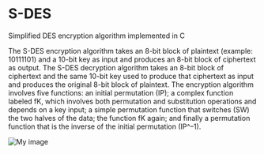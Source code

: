 # S-DES
Simplified DES encryption algorithm implemented in C

The S-DES encryption algorithm takes an 8-bit block of plaintext (example: 10111101) and a 10-bit key as input and produces an 8-bit block of ciphertext as output. The S-DES decryption algorithm takes an 8-bit block of ciphertext and the same 10-bit key used to produce that ciphertext as input and produces the original 8-bit block of plaintext.
The encryption algorithm involves five functions: an initial permutation (IP); a complex function labeled fK, which involves both permutation and substitution operations and depends on
a key input; a simple permutation function that switches (SW) the two halves of the data; the function fK again; and finally a permutation function that is the inverse of the initial permutation
(IP^–1).

![My image](http://s23.postimg.org/kony668uj/Screen_Shot_2015_12_02_at_9_21_03_PM.png)




